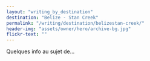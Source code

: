 ```yaml
---
layout: "writing_by_destination"
destination: "Belize - Stan Creek"
permalink: "/writing/destination/belizestan-creek/"
header-img: "assets/owner/hero/archive-bg.jpg"
flickr-text: ""
---
```


Quelques info au sujet de...
